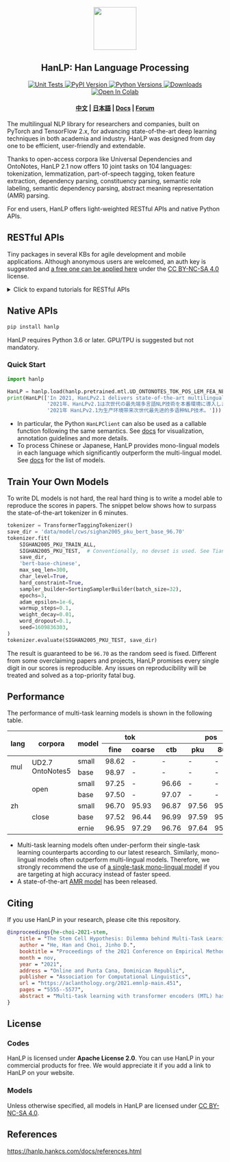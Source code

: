 <div align="center"><img src="https://file.hankcs.com/img/hanlp-github-banner.png" height="100px"/></div>

<h2 align="center">HanLP: Han Language Processing</h2>

<div align="center">
    <a href="https://github.com/hankcs/HanLP/actions">
       <img alt="Unit Tests" src="https://github.com/hankcs/hanlp/actions/workflows/unit-tests.yml/badge.svg?branch=master">
    </a>
    <a href="https://pypi.org/project/hanlp/">
        <img alt="PyPI Version" src="https://img.shields.io/pypi/v/hanlp?color=blue">
    </a>
    <a href="https://pypi.org/project/hanlp/">
        <img alt="Python Versions" src="https://img.shields.io/pypi/pyversions/hanlp?colorB=blue">
    </a>
    <a href="https://pepy.tech/project/hanlp">
        <img alt="Downloads" src="https://pepy.tech/badge/hanlp">
    </a>
    <a href="https://colab.research.google.com/drive/1KPX6t1y36TOzRIeB4Kt3uJ1twuj6WuFv?usp=sharing">
        <img alt="Open In Colab" src="https://file.hankcs.com/img/colab-badge.svg">
    </a>
</div>

<h4 align="center">
    <a href="https://github.com/hankcs/HanLP/tree/doc-zh">中文</a> |
    <a href="https://github.com/hankcs/HanLP/tree/doc-ja">日本語</a> |
    <a href="https://hanlp.hankcs.com/docs/">Docs</a> |
    <a href="https://bbs.hankcs.com/">Forum</a>
</h4>

The multilingual NLP library for researchers and companies, built on PyTorch and TensorFlow 2.x, for advancing
state-of-the-art deep learning techniques in both academia and industry. HanLP was designed from day one to be
efficient, user-friendly and extendable.

Thanks to open-access corpora like Universal Dependencies and OntoNotes, HanLP 2.1 now offers 10 joint tasks on 104
languages: tokenization, lemmatization, part-of-speech tagging, token feature extraction, dependency parsing,
constituency parsing, semantic role labeling, semantic dependency parsing, abstract meaning representation (AMR)
parsing.

For end users, HanLP offers light-weighted RESTful APIs and native Python APIs.

## RESTful APIs

Tiny packages in several KBs for agile development and mobile applications. Although anonymous users are welcomed, an
auth key is suggested
and [a free one can be applied here](https://bbs.hankcs.com/t/apply-for-free-hanlp-restful-apis/3178) under
the [CC BY-NC-SA 4.0](https://creativecommons.org/licenses/by-nc-sa/4.0/) license.

<details>
  <summary>Click to expand tutorials for RESTful APIs</summary>

  ### Python

  ```bash
  pip install hanlp_restful
  ```

  Create a client with our API endpoint and your auth.

  ```python
  from hanlp_restful import HanLPClient
  HanLP = HanLPClient('https://hanlp.hankcs.com/api', auth=None, language='mul') # mul: multilingual, zh: Chinese
  ```

  ### Java

  Insert the following dependency into your `pom.xml`.

  ```xml
  <dependency>
    <groupId>com.hankcs.hanlp.restful</groupId>
    <artifactId>hanlp-restful</artifactId>
    <version>0.0.8</version>
  </dependency>
  ```

  Create a client with our API endpoint and your auth.

  ```java
  HanLPClient HanLP = new HanLPClient("https://hanlp.hankcs.com/api", null, "mul"); // mul: multilingual, zh: Chinese

  ```

  ### Quick Start

  No matter which language you use, the same interface can be used to parse a document.

  ```python
  HanLP.parse(
      "In 2021, HanLPv2.1 delivers state-of-the-art multilingual NLP techniques to production environments. 2021年、HanLPv2.1は次世代の最先端多言語NLP技術を本番環境に導入します。2021年 HanLPv2.1为生产环境带来次世代最先进的多语种NLP技术。")
  ```

  See [docs](https://hanlp.hankcs.com/docs/tutorial.html) for visualization, annotation guidelines and more details.

</details>


## Native APIs

```bash
pip install hanlp
```

HanLP requires Python 3.6 or later. GPU/TPU is suggested but not mandatory.

### Quick Start

```python
import hanlp

HanLP = hanlp.load(hanlp.pretrained.mtl.UD_ONTONOTES_TOK_POS_LEM_FEA_NER_SRL_DEP_SDP_CON_XLMR_BASE)
print(HanLP(['In 2021, HanLPv2.1 delivers state-of-the-art multilingual NLP techniques to production environments.',
             '2021年、HanLPv2.1は次世代の最先端多言語NLP技術を本番環境に導入します。',
             '2021年 HanLPv2.1为生产环境带来次世代最先进的多语种NLP技术。']))
```

- In particular, the Python `HanLPClient` can also be used as a callable function following the same semantics.
  See [docs](https://hanlp.hankcs.com/docs/tutorial.html) for visualization, annotation guidelines and more details.
- To process Chinese or Japanese, HanLP provides mono-lingual models in each language which significantly outperform the
  multi-lingual model. See [docs](https://hanlp.hankcs.com/docs/api/hanlp/pretrained/index.html) for the list of models.

## Train Your Own Models

To write DL models is not hard, the real hard thing is to write a model able to reproduce the scores in papers. The
snippet below shows how to surpass the state-of-the-art tokenizer in 6 minutes.

```python
tokenizer = TransformerTaggingTokenizer()
save_dir = 'data/model/cws/sighan2005_pku_bert_base_96.70'
tokenizer.fit(
    SIGHAN2005_PKU_TRAIN_ALL,
    SIGHAN2005_PKU_TEST,  # Conventionally, no devset is used. See Tian et al. (2020).
    save_dir,
    'bert-base-chinese',
    max_seq_len=300,
    char_level=True,
    hard_constraint=True,
    sampler_builder=SortingSamplerBuilder(batch_size=32),
    epochs=3,
    adam_epsilon=1e-6,
    warmup_steps=0.1,
    weight_decay=0.01,
    word_dropout=0.1,
    seed=1609836303,
)
tokenizer.evaluate(SIGHAN2005_PKU_TEST, save_dir)
```

The result is guaranteed to be `96.70` as the random seed is fixed. Different from some overclaiming papers and
projects, HanLP promises every single digit in our scores is reproducible. Any issues on reproducibility will be treated
and solved as a top-priority fatal bug.

## Performance

The performance of multi-task learning models is shown in the following table.

<table><thead><tr><th rowspan="2">lang</th><th rowspan="2">corpora</th><th rowspan="2">model</th><th colspan="2">tok</th><th colspan="4">pos</th><th colspan="3">ner</th><th rowspan="2">dep</th><th rowspan="2">con</th><th rowspan="2">srl</th><th colspan="4">sdp</th><th rowspan="2">lem</th><th rowspan="2">fea</th><th rowspan="2">amr</th></tr><tr><th>fine</th><th>coarse</th><th>ctb</th><th>pku</th><th>863</th><th>ud</th><th>pku</th><th>msra</th><th>ontonotes</th><th>SemEval16</th><th>DM</th><th>PAS</th><th>PSD</th></tr></thead><tbody><tr><td rowspan="2">mul</td><td rowspan="2">UD2.7<br>OntoNotes5</td><td>small</td><td>98.62</td><td>-</td><td>-</td><td>-</td><td>-</td><td>93.23</td><td>-</td><td>-</td><td>74.42</td><td>79.10</td><td>76.85</td><td>70.63</td><td>-</td><td>91.19</td><td>93.67</td><td>85.34</td><td>87.71</td><td>84.51</td><td>-</td></tr><tr><td>base</td><td>98.97</td><td>-</td><td>-</td><td>-</td><td>-</td><td>90.32</td><td>-</td><td>-</td><td>80.32</td><td>78.74</td><td>71.23</td><td>73.63</td><td>-</td><td>92.60</td><td>96.04</td><td>81.19</td><td>85.08</td><td>82.13</td><td>-</td></tr><tr><td rowspan="5">zh</td><td rowspan="2">open</td><td>small</td><td>97.25</td><td>-</td><td>96.66</td><td>-</td><td>-</td><td>-</td><td>-</td><td>-</td><td>95.00</td><td>84.57</td><td>87.62</td><td>73.40</td><td>84.57</td><td>-</td><td>-</td><td>-</td><td>-</td><td>-</td><td>-</td></tr><tr><td>base</td><td>97.50</td><td>-</td><td>97.07</td><td>-</td><td>-</td><td>-</td><td>-</td><td>-</td><td>96.04</td><td>87.11</td><td>89.84</td><td>77.78</td><td>87.11</td><td>-</td><td>-</td><td>-</td><td>-</td><td>-</td><td>-</td></tr><tr><td rowspan="3">close</td><td>small</td><td>96.70</td><td>95.93</td><td>96.87</td><td>97.56</td><td>95.05</td><td>-</td><td>96.22</td><td>95.74</td><td>76.79</td><td>84.44</td><td>88.13</td><td>75.81</td><td>74.28</td><td>-</td><td>-</td><td>-</td><td>-</td><td>-</td><td>-</td></tr><tr><td>base</td><td>97.52</td><td>96.44</td><td>96.99</td><td>97.59</td><td>95.29</td><td>-</td><td>96.48</td><td>95.72</td><td>77.77</td><td>85.29</td><td>88.57</td><td>76.52</td><td>73.76</td><td>-</td><td>-</td><td>-</td><td>-</td><td>-</td><td>-</td></tr><tr><td>ernie</td><td>96.95</td><td>97.29</td><td>96.76</td><td>97.64</td><td>95.22</td><td>-</td><td>97.31</td><td>96.47</td><td>77.95</td><td>85.67</td><td>89.17</td><td>78.51</td><td>74.10</td><td>-</td><td>-</td><td>-</td><td>-</td><td>-</td><td>-</td></tr></tbody></table>

- Multi-task learning models often under-perform their single-task learning counterparts according to our latest
  research. Similarly, mono-lingual models often outperform multi-lingual models. Therefore, we strongly recommend the
  use of [a single-task mono-lingual model](https://hanlp.hankcs.com/docs/api/hanlp/pretrained/index.html) if you are
  targeting at high accuracy instead of faster speed.
- A state-of-the-art [AMR model](https://hanlp.hankcs.com/docs/api/hanlp/pretrained/amr.html) has been released.

## Citing

If you use HanLP in your research, please cite this repository.

```bibtex
@inproceedings{he-choi-2021-stem,
    title = "The Stem Cell Hypothesis: Dilemma behind Multi-Task Learning with Transformer Encoders",
    author = "He, Han and Choi, Jinho D.",
    booktitle = "Proceedings of the 2021 Conference on Empirical Methods in Natural Language Processing",
    month = nov,
    year = "2021",
    address = "Online and Punta Cana, Dominican Republic",
    publisher = "Association for Computational Linguistics",
    url = "https://aclanthology.org/2021.emnlp-main.451",
    pages = "5555--5577",
    abstract = "Multi-task learning with transformer encoders (MTL) has emerged as a powerful technique to improve performance on closely-related tasks for both accuracy and efficiency while a question still remains whether or not it would perform as well on tasks that are distinct in nature. We first present MTL results on five NLP tasks, POS, NER, DEP, CON, and SRL, and depict its deficiency over single-task learning. We then conduct an extensive pruning analysis to show that a certain set of attention heads get claimed by most tasks during MTL, who interfere with one another to fine-tune those heads for their own objectives. Based on this finding, we propose the Stem Cell Hypothesis to reveal the existence of attention heads naturally talented for many tasks that cannot be jointly trained to create adequate embeddings for all of those tasks. Finally, we design novel parameter-free probes to justify our hypothesis and demonstrate how attention heads are transformed across the five tasks during MTL through label analysis.",
}
```

## License

### Codes

HanLP is licensed under **Apache License 2.0**. You can use HanLP in your commercial products for free. We would
appreciate it if you add a link to HanLP on your website.

### Models

Unless otherwise specified, all models in HanLP are licensed
under  [CC BY-NC-SA 4.0](https://creativecommons.org/licenses/by-nc-sa/4.0/).

## References

https://hanlp.hankcs.com/docs/references.html

